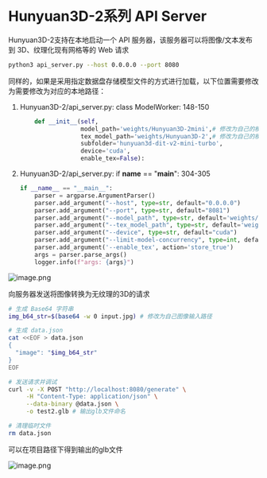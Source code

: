 # Hunyuan3D-2系列 API Server

Hunyuan3D-2支持在本地启动一个 API 服务器，该服务器可以将图像/文本发布到 3D、纹理化现有网格等的 Web 请求

```bash
python3 api_server.py --host 0.0.0.0 --port 8080
```

同样的，如果是采用指定数据盘存储模型文件的方式进行加载，以下位置需要修改为需要修改为对应的本地路径：

1. Hunyuan3D-2/api_server.py: class ModelWorker: 148-150
    
    ```python
        def __init__(self,
                     model_path='weights/Hunyuan3D-2mini',# 修改为自己的模型文件存储路径
                     tex_model_path='weights/Hunyuan3D-2',# 修改为自己的模型文件存储路径
                     subfolder='hunyuan3d-dit-v2-mini-turbo',
                     device='cuda',
                     enable_tex=False):
    ```
    
2. Hunyuan3D-2/api_server.py: if **name** == "**main**": 304-305
    
    ```python
    if __name__ == "__main__":
        parser = argparse.ArgumentParser()
        parser.add_argument("--host", type=str, default="0.0.0.0")
        parser.add_argument("--port", type=str, default="8081")
        parser.add_argument("--model_path", type=str, default='weights/Hunyuan3D-2mini')# 修改为自己的模型文件存储路径
        parser.add_argument("--tex_model_path", type=str, default='weights/Hunyuan3D-2')# 修改为自己的模型文件存储路径
        parser.add_argument("--device", type=str, default="cuda")
        parser.add_argument("--limit-model-concurrency", type=int, default=5)
        parser.add_argument('--enable_tex', action='store_true')
        args = parser.parse_args()
        logger.info(f"args: {args}")
    ```
    

![image.png](image.png)

向服务器发送将图像转换为无纹理的3D的请求

```bash
# 生成 Base64 字符串
img_b64_str=$(base64 -w 0 input.jpg) # 修改为自己图像输入路径

# 生成 data.json
cat <<EOF > data.json
{
  "image": "$img_b64_str"
}
EOF

# 发送请求并调试
curl -v -X POST "http://localhost:8080/generate" \
     -H "Content-Type: application/json" \
     --data-binary @data.json \
     -o test2.glb # 输出glb文件命名

# 清理临时文件
rm data.json
```

可以在项目路径下得到输出的glb文件

![image.png](image%201.png)